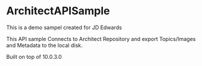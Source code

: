 ArchitectAPISample
==================

This is a demo sampel created for JD Edwards

This API sample Connects to Architect Repository and export Topics/Images and Metadata to the local disk.

Built on top of 10.0.3.0
